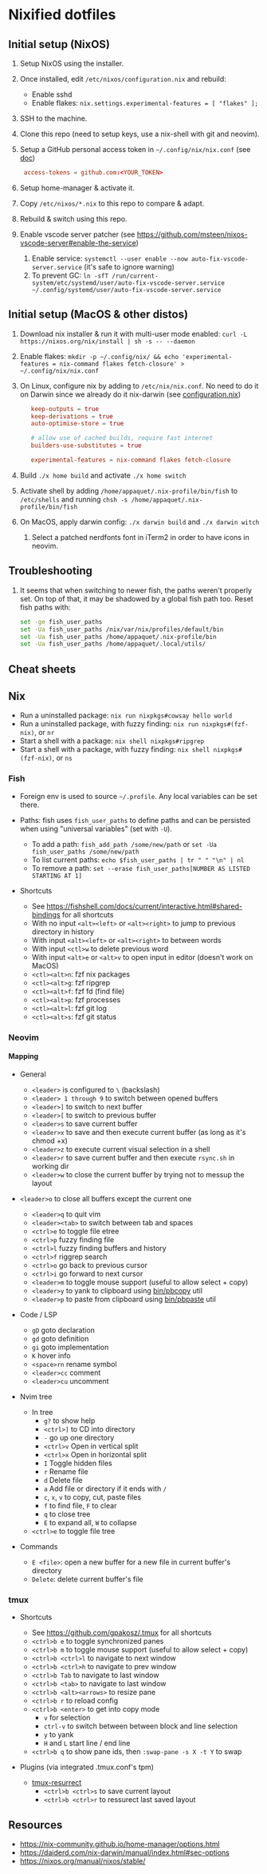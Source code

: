 
# Nixified dotfiles

## Initial setup (NixOS)

1. Setup NixOS using the installer.

1. Once installed, edit `/etc/nixos/configuration.nix` and rebuild:
   * Enable sshd
   * Enable flakes: `nix.settings.experimental-features = [ "flakes" ];`

1. SSH to the machine.

1. Clone this repo (need to setup keys, use a nix-shell with git and neovim).

1. Setup a GitHub personal access token in `~/.config/nix/nix.conf` (see [doc](https://nix.dev/manual/nix/2.18/command-ref/conf-file#conf-access-tokens))

   ```conf
    access-tokens = github.com:<YOUR_TOKEN>
   ```

1. Setup home-manager & activate it.

1. Copy `/etc/nixos/*.nix` to this repo to compare & adapt.

1. Rebuild & switch using this repo.

1. Enable vscode server patcher (see <https://github.com/msteen/nixos-vscode-server#enable-the-service>)
   1. Enable service: `systemctl --user enable --now auto-fix-vscode-server.service` (it's safe to ignore warning)
   1. To prevent GC: `ln -sfT /run/current-system/etc/systemd/user/auto-fix-vscode-server.service ~/.config/systemd/user/auto-fix-vscode-server.service`


## Initial setup (MacOS & other distos)

1. Download nix installer & run it with multi-user mode enabled: `curl -L https://nixos.org/nix/install | sh -s -- --daemon`

1. Enable flakes: `mkdir -p ~/.config/nix/ && echo 'experimental-features = nix-command flakes fetch-closure' > ~/.config/nix/nix.conf`

1. On Linux, configure nix by adding to `/etc/nix/nix.conf`.
   No need to do it on Darwin since we already do it nix-darwin (see [configuration.nix](./darwin/mbpapp/configuration.nix))

   ```conf
      keep-outputs = true
      keep-derivations = true
      auto-optimise-store = true

      # allow use of cached builds, require fast internet
      builders-use-substitutes = true

      experimental-features = nix-command flakes fetch-closure
   ```

1. Build `./x home build` and activate `./x home switch`

1. Activate shell by adding `/home/appaquet/.nix-profile/bin/fish` to `/etc/shells`
   and running `chsh -s /home/appaquet/.nix-profile/bin/fish`

1. On MacOS, apply darwin config: `./x darwin build` and `./x darwin witch`
   1. Select a patched nerdfonts font in iTerm2 in order to have icons in neovim.

## Troubleshooting

1. It seems that when switching to newer fish, the paths weren't properly set.
   On top of that, it may be shadowed by a global fish path too. 
   Reset fish paths with:

   ```bash
   set -ge fish_user_paths
   set -Ua fish_user_paths /nix/var/nix/profiles/default/bin
   set -Ua fish_user_paths /home/appaquet/.nix-profile/bin
   set -Ua fish_user_paths /home/appaquet/.local/utils/
   ```
  
## Cheat sheets

## Nix
- Run a uninstalled package: `nix run nixpkgs#cowsay hello world`
- Run a uninstalled package, with fuzzy finding: `nix run nixpkgs#(fzf-nix)`, or `nr`
- Start a shell with a package: `nix shell nixpkgs#ripgrep`
- Start a shell with a package, with fuzzy finding: `nix shell nixpkgs#(fzf-nix)`, or `ns`

### Fish

- Foreign env is used to source `~/.profile`. Any local variables can be set there.
- Paths: fish uses `fish_user_paths` to define paths and can be persisted when using "universal variables" (set with `-U`).
  - To add a path: `fish_add_path /some/new/path` or `set -Ua fish_user_paths /some/new/path`
  - To list current paths: `echo $fish_user_paths | tr " " "\n" | nl`
  - To remove a path: `set --erase fish_user_paths[NUMBER AS LISTED STARTING AT 1]`

- Shortcuts
  - See <https://fishshell.com/docs/current/interactive.html#shared-bindings> for all shortcuts
  - With no input `<alt><left>` or `<alt><right>` to jump to previous directory in history
  - With input `<alt><left>` or `<alt><right>` to between words
  - With input `<ctl>w` to delete previous word
  - With input `<alt>e` or `<alt>v` to open input in editor (doesn't work on MacOS)
  - `<ctl><alt>n`: fzf nix packages
  - `<ctl><alt>g`: fzf ripgrep
  - `<ctl><alt>f`: fzf fd (find file)
  - `<ctl><alt>p`: fzf processes
  - `<ctl><alt>l`: fzf git log
  - `<ctl><alt>s`: fzf git status

### Neovim

#### Mapping
- General
  - `<leader>` is configured to `\` (backslash)
  - `<leader> 1 through 9` to switch between opened buffers
  - `<leader>]` to switch to next buffer
  - `<leader>[` to switch to previous buffer
  - `<leader>s` to save current buffer
  - `<leader>x` to save and then execute current buffer (as long as it's chmod +x)
  - `<leader>z` to execute current visual selection in a shell
  - `<leader>r` to save current buffer and then execute `rsync.sh` in working dir
  - `<leader>w` to close the current buffer by trying not to messup the layout
- `<leader>o` to close all buffers except the current one
  - `<leader>q` to quit vim
  - `<leader><tab>` to switch between tab and spaces
  - `<ctrl>e` to toggle file etree
  - `<ctrl>p` fuzzy finding file
  - `<ctrl>l` fuzzy finding buffers and history
  - `<ctrl>f` riggrep search
  - `<ctrl>o` go back to previous cursor
  - `<ctrl>i` go forward to next cursor
  - `<leader>m` to toggle mouse support (useful to allow select + copy)
  - `<leader>y` to yank to clipboard using [bin/pbcopy](bin/pbcopy) util
  - `<leader>p` to paste from clipboard using [bin/pbpaste](bin/pbpaste) util

- Code / LSP
  - `gD` goto declaration
  - `gd` goto definition
  - `gi` goto implementation
  - `K` hover info
  - `<space>rn` rename symbol
  - `<leader>cc` comment
  - `<leader>cu` uncomment

- Nvim tree
  - In tree
    - `g?` to show help
    - `<ctrl>]` to CD into directory
    - `-` go up one directory
    - `<ctrl>v` Open in vertical split
    - `<ctrl>x` Open in horizontal split
    - `I` Toggle hidden files
    - `r` Rename file
    - `d` Delete file
    - `a` Add file or directory if it ends with `/`
    - `c`, `x`, `v` to copy, cut, paste files
    - `f` to find file, `F` to clear
    - `q` to close tree
    - `E` to expand all, `W` to collapse
  - `<ctrl>e` to toggle file tree

- Commands
  - `E <file>`: open a new buffer for a new file in current buffer's directory
  - `Delete`: delete current buffer's file

### tmux

- Shortcuts
  - See <https://github.com/gpakosz/.tmux> for all shortcuts
  - `<ctrl>b e` to toggle synchronized panes
  - `<ctrl>b m` to toggle mouse support (useful to allow select + copy)
  - `<ctrl>b <ctrl>l` to navigate to next window
  - `<ctrl>b <ctrl>h` to navigate to prev window
  - `<ctrl>b Tab` to navigate to last window
  - `<ctrl>b <tab>` to navigate to last window
  - `<ctrl>b <alt><arrows>` to resize pane
  - `<ctrl>b r` to reload config
  - `<ctrl>b <enter>` to get into copy mode
    - `v` for selection
    - `ctrl-v` to switch between between block and line selection
    - `y` to yank
    - `H` and `L` start line / end line
  - `<ctrl>b q` to show pane ids, then `:swap-pane -s X -t Y` to swap

- Plugins (via integrated .tmux.conf's tpm)
  - [tmux-resurrect](https://github.com/tmux-plugins/tmux-resurrect)
    - `<ctrl>b <ctrl>s` to save current layout
    - `<ctrl>b <ctrl>r` to ressurect last saved layout

## Resources

- <https://nix-community.github.io/home-manager/options.html>
- <https://daiderd.com/nix-darwin/manual/index.html#sec-options>
- <https://nixos.org/manual/nixos/stable/>

